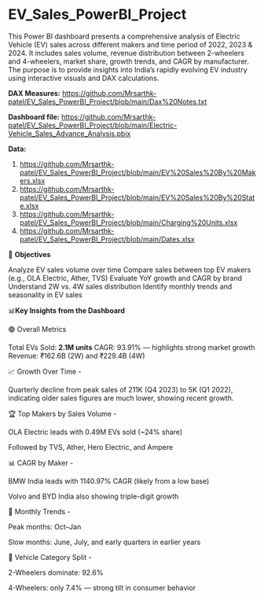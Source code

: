 # EV_Sales_PowerBI_Project

This Power BI dashboard presents a comprehensive analysis of Electric Vehicle (EV) sales across different makers and time period of 2022, 2023 & 2024. It includes sales volume, revenue distribution between 2-wheelers and 4-wheelers, market share, growth trends, and CAGR by manufacturer. The purpose is to provide insights into India’s rapidly evolving EV industry using interactive visuals and DAX calculations.

**DAX Measures:** https://github.com/Mrsarthk-patel/EV_Sales_PowerBI_Project/blob/main/Dax%20Notes.txt

**Dashboard file:** https://github.com/Mrsarthk-patel/EV_Sales_PowerBI_Project/blob/main/Electric-Vehicle_Sales_Advance_Analysis.pbix

**Data:** 
1. https://github.com/Mrsarthk-patel/EV_Sales_PowerBI_Project/blob/main/EV%20Sales%20By%20Makers.xlsx
2. https://github.com/Mrsarthk-patel/EV_Sales_PowerBI_Project/blob/main/EV%20Sales%20By%20State.xlsx
3. https://github.com/Mrsarthk-patel/EV_Sales_PowerBI_Project/blob/main/Charging%20Units.xlsx
4. https://github.com/Mrsarthk-patel/EV_Sales_PowerBI_Project/blob/main/Dates.xlsx

🎯 **Objectives**

Analyze EV sales volume over time
Compare sales between top EV makers (e.g., OLA Electric, Ather, TVS)
Evaluate YoY growth and CAGR by brand
Understand 2W vs. 4W sales distribution
Identify monthly trends and seasonality in EV sales

📊**Key Insights from the Dashboard**

🟢 Overall Metrics

Total EVs Sold: **2.1M units**
CAGR: 93.91% — highlights strong market growth
Revenue: ₹162.6B (2W) and ₹229.4B (4W)

📈 Growth Over Time -

Quarterly decline from peak sales of 211K (Q4 2023) to 5K (Q1 2022), indicating older sales figures are much lower, showing recent growth.

🏆 Top Makers by Sales Volume -

OLA Electric leads with 0.49M EVs sold (~24% share)

Followed by TVS, Ather, Hero Electric, and Ampere

📊 CAGR by Maker -

BMW India leads with 1140.97% CAGR (likely from a low base)

Volvo and BYD India also showing triple-digit growth


🧾 Monthly Trends -

Peak months: Oct–Jan

Slow months: June, July, and early quarters in earlier years

📌 Vehicle Category Split -

2-Wheelers dominate: 92.6%

4-Wheelers: only 7.4% — strong tilt in consumer behavior

